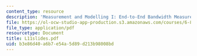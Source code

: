```yaml
---
content_type: resource
description: 'Measurement and Modelling I: End-to-End Bandwidth Measurements'
file: https://ol-ocw-studio-app-production.s3.amazonaws.com/courses/6-829-computer-networks-fall-2002/b3e86d40a6b7e54a5d89d213b98008bd_L11slides.pdf
file_type: application/pdf
resourcetype: Document
title: L11slides.pdf
uid: b3e86d40-a6b7-e54a-5d89-d213b98008bd
---
```

